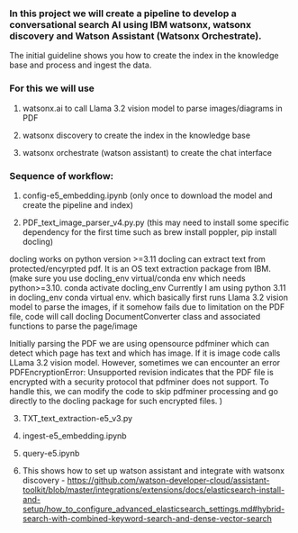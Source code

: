 ### In this project we will create a pipeline to develop a conversational search AI using IBM watsonx, watsonx discovery and Watson Assistant (Watsonx Orchestrate).
The initial guideline shows you how to create the index in the knowledge base and process and ingest the data.

### For this we will use

1. watsonx.ai to call Llama 3.2 vision model to parse images/diagrams in PDF
   
2. watsonx discovery to create the index in the knowledge base
   
3. watsonx orchestrate (watson assistant) to create the chat interface

### Sequence of workflow:

1. config-e5_embedding.ipynb (only once to download the model and create the pipeline and index)

2. PDF_text_image_parser_v4.py.py (this may need to install some specific dependency for the first time such as brew install poppler, pip install docling)

docling works on python version >=3.11
docling can extract text from protected/encyrpted pdf. It is an OS text extraction package from IBM.
(make sure you use docling_env virtual/conda env which needs python>=3.10. 
conda activate docling_env
Currently I am using python 3.11 in docling_env conda virtual env. which basically first runs Llama 3.2 vision model to parse the images, if it somehow fails due to limitation on the PDF file, 
code will call docling DocumentConverter class and associated functions to parse the page/image

Initially parsing the PDF we are using opensource pdfminer which can detect which page has text and which has image. 
If it is image code calls LLama 3.2 vision model. 
However, sometimes we can encounter an error PDFEncryptionError: Unsupported revision indicates that the PDF file is encrypted with a security protocol that pdfminer does not support. 
To handle this, we can modify the code to skip pdfminer processing and go directly to the docling package for such encrypted files.
)


3. TXT_text_extraction-e5_v3.py
4. ingest-e5_embedding.ipynb
5. query-e5.ipynb

6. This shows how to set up watson assistant and integrate with watsonx discovery - https://github.com/watson-developer-cloud/assistant-toolkit/blob/master/integrations/extensions/docs/elasticsearch-install-and-setup/how_to_configure_advanced_elasticsearch_settings.md#hybrid-search-with-combined-keyword-search-and-dense-vector-search
